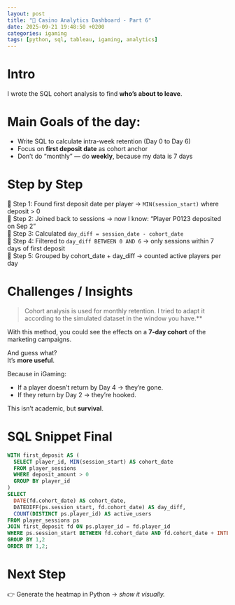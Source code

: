 ```yaml
---
layout: post
title: "🎲 Casino Analytics Dashboard - Part 6"
date: 2025-09-21 19:48:50 +0200
categories: igaming
tags: [python, sql, tableau, igaming, analytics]
---
```


# Intro

I wrote the SQL cohort analysis to find **who’s about to leave**.

# Main Goals of the day:

- Write SQL to calculate intra-week retention (Day 0 to Day 6)  
- Focus on **first deposit date** as cohort anchor  
- Don’t do “monthly” — do **weekly**, because my data is 7 days

# Step by Step

📍 Step 1: Found first deposit date per player → `MIN(session_start)` where deposit > 0  
📍 Step 2: Joined back to sessions → now I know: “Player P0123 deposited on Sep 2”  
📍 Step 3: Calculated `day_diff = session_date - cohort_date`  
📍 Step 4: Filtered to `day_diff BETWEEN 0 AND 6` → only sessions within 7 days of first deposit  
📍 Step 5: Grouped by cohort_date + day_diff → counted active players per day

# Challenges / Insights

> Cohort analysis is used for monthly retention. I tried to adapt it according to the simulated dataset in the window you have.**

With this method, you could see the effects on a **7-day cohort** of the marketing campaigns.

And guess what?  
It’s **more useful**.

Because in iGaming:  
- If a player doesn’t return by Day 4 → they’re gone.  
- If they return by Day 2 → they’re hooked.

This isn’t academic, but **survival**.

# SQL Snippet Final

```sql
WITH first_deposit AS (
  SELECT player_id, MIN(session_start) AS cohort_date
  FROM player_sessions
  WHERE deposit_amount > 0
  GROUP BY player_id
)
SELECT 
  DATE(fd.cohort_date) AS cohort_date,
  DATEDIFF(ps.session_start, fd.cohort_date) AS day_diff,
  COUNT(DISTINCT ps.player_id) AS active_users
FROM player_sessions ps
JOIN first_deposit fd ON ps.player_id = fd.player_id
WHERE ps.session_start BETWEEN fd.cohort_date AND fd.cohort_date + INTERVAL '6 days'
GROUP BY 1,2
ORDER BY 1,2;
```
</pre>

# Next Step
👉 Generate the heatmap in Python → _show it visually._
